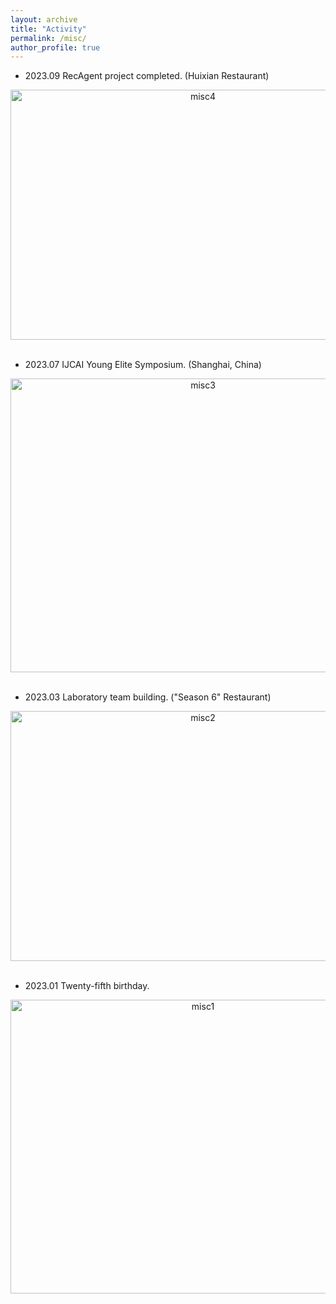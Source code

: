```yaml
---
layout: archive
title: "Activity"
permalink: /misc/
author_profile: true
---
```


- 2023.09 RecAgent project completed. (Huixian Restaurant)

<div  align="center">
  <img src="../images/misc4.jpg" width = "600" height = "400" alt="misc4" align=center />
</div>
<br/>

- 2023.07 IJCAI Young Elite Symposium. (Shanghai, China)

<div  align="center">
  <img src="../images/misc3.jpg" width = "600" height = "470" alt="misc3" align=center />
</div>
<br/>

- 2023.03 Laboratory team building. ("Season 6" Restaurant)

<div  align="center">
  <img src="../images/misc2.jpg" width = "600" height = "400" alt="misc2" align=center />
</div>
<br/>

- 2023.01 Twenty-fifth birthday.

<div  align="center">
  <img src="../images/misc1.jpg" width = "600" height = "470" alt="misc1" align=center /> 
</div>
<br/>
